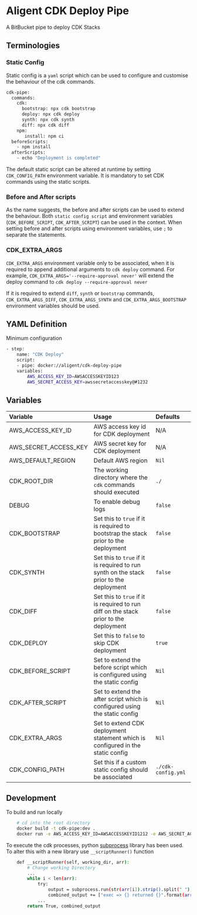 # Aligent CDK Deploy Pipe

A BitBucket pipe to deploy CDK Stacks

## Terminologies

### Static Config

Static config is a `yaml` script which can be used to configure and customise the behaviour of the cdk commands.

```sh
cdk-pipe:
  commands:
    cdk: 
      bootstrap: npx cdk bootstrap
      deploy: npx cdk deploy
      synth: npx cdk synth
      diff: npx cdk diff
    npm:
       install: npm ci
  beforeScripts:
    - npm install 
  afterScripts:
    - echo "Deployment is completed"
```

The default static script can be altered at runtime by setting `CDK_CONFIG_PATH` environment variable.
It is mandatory to set CDK commands using the static scripts.

### Before and After scripts

As the name suggests, the before and after scripts can be used to extend the behaviour.
Both `static config script` and environment variables (`CDK_BEFORE_SCRIPT`, `CDK_AFTER_SCRIPT`) can be used in the context.
When setting before and after scripts using environment variables, use `;` to separate the statements.

### CDK_EXTRA_ARGS

`CDK_EXTRA_ARGS` environment variable only to be associated, when it is required to append additional arguments to `cdk deploy` command.
For example, `CDK_EXTRA_ARGS='--require-approval never'` will extend the deploy command to `cdk deploy --require-approval never`

If it is required to extend `diff`, `synth` or `bootstrap` commands, `CDK_EXTRA_ARGS_DIFF`, `CDK_EXTRA_ARGS_SYNTH` and `CDK_EXTRA_ARGS_BOOTSTRAP` environment variables should be used.

## YAML Definition

Minimum configuration

```sh
- step:
    name: "CDK Deploy"
    script:
    - pipe: docker://aligent/cdk-deploy-pipe
    variables: 
        AWS_ACCESS_KEY_ID=AWSACCESSKEYID123
        AWS_SECRET_ACCESS_KEY=awssecretaccesskey@#1232
```

## Variables

| Variable | Usage | Defaults |
|:----------|:-------|:-------|
| AWS_ACCESS_KEY_ID             | AWS access key id for CDK deployment                                                  |   N/A                 |
| AWS_SECRET_ACCESS_KEY         | AWS secret key for CDK deployment                                                     |   N/A                 |
| AWS_DEFAULT_REGION            | Default AWS region                                                                    |   `Nil`               |
| CDK_ROOT_DIR                  | The working directory where the `cdk` commands should executed                         |   `./`                |
| DEBUG                         | To enable debug logs                                                                  |   `false`             |
| CDK_BOOTSTRAP                 | Set this to `true` if it is required to bootstrap the stack prior to the deployment      |   `false`             |
| CDK_SYNTH                     | Set this to `true` if it is required to run synth on the stack prior to the deployment   |   `false`             |
| CDK_DIFF                      | Set this to `true` if it is required to run diff on the stack prior to the deployment    |   `false`             |
| CDK_DEPLOY                    | Set this to `false` to skip CDK deployment                                            |   `true`              |
| CDK_BEFORE_SCRIPT             | Set to extend the before script which is configured using the static config           |   `Nil`               |
| CDK_AFTER_SCRIPT              | Set to extend the after script which is configured using the static config            |   `Nil`               |
| CDK_EXTRA_ARGS                | Set to extend CDK deployment statement which is configured in the static config        |   `Nil`               |
| CDK_CONFIG_PATH               | Set this if a custom static config should be associated                                    |   `./cdk-config.yml`  |

## Development

To build and run locally

```sh
    # cd into the root directory
    docker build -t cdk-pipe:dev .
    docker run -e AWS_ACCESS_KEY_ID=AWSACCESSKEYID1212 -e AWS_SECRET_ACCESS_KEY=AWSSCRETKEYACCESSKEY1212 -e CDK_ROOT_DIR='./' -e CDK_EXTRA_ARGS='--require-approval never' -e DEBUG=true cdk-pipe:dev
```

To execute the cdk processes, python [subprocess] library has been used. To alter this with a new library use `__scriptRunner()` function

```sh
    def __scriptRunner(self, working_dir, arr):
        # Change working Directory
        ...
        while i < len(arr):
            try:
                output = subprocess.run(str(arr[i]).strip().split(" "), check=True)
                combined_output += ["exec => {} returned {}".format(arr[i], output.returncode)]
            ...
        return True, combined_output
```

[subprocess]:(https://docs.python.org/3/library/subprocess.html)
